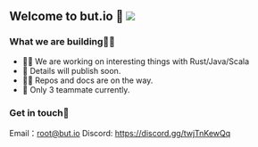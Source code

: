 ## Welcome to but.io 👋 ![](https://views.whatilearened.today/views/github/but-io/but-io.svg)

### What we are building👩‍🍳
- 🙋‍♀️ We are working on interesting things with Rust/Java/Scala
- 🌈 Details will publish soon.
- 👩‍💻 Repos and docs are on the way.
- 🍿 Only 3 teammate currently.

### Get in touch💬
Email：root@but.io
Discord: https://discord.gg/twjTnKewQq


<!--

**Here are some ideas to get you started:**

-->
